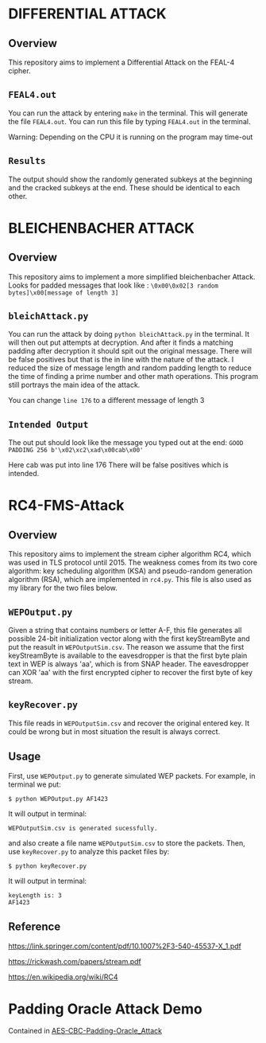 # DIFFERENTIAL ATTACK

## Overview
This repository aims to implement a Differential Attack on the FEAL-4 cipher.

## `FEAL4.out`
You can run the attack by entering `make` in the terminal.
This will generate the file `FEAL4.out`.
You can run this file by typing `FEAL4.out` in the terminal.

Warning: Depending on the CPU it is running on the program may time-out

## `Results`
The output should show the randomly generated subkeys at the beginning and the cracked subkeys at the end.
These should be identical to each other.

# BLEICHENBACHER ATTACK

## Overview
This repository aims to implement a more simplified bleichenbacher Attack.
Looks for padded messages that look like :
`\0x00\0x02[3 random bytes]\x00[message of length 3]`

## `bleichAttack.py`
You can run the attack by doing `python bleichAttack.py` in the terminal.
It will then out put attempts at decryption. And after it finds a matching padding
after decryption it should spit out the original message. There will be false positives
but that is the in line with the nature of the attack. I reduced the size of message length and random padding length to reduce the time of finding a prime number and other math operations. This program still portrays the main idea of the attack.

You can change `line 176` to a different message of length 3

## `Intended Output`
The out put should look like the message you typed out at the end:
`GOOD PADDING
256
b'\x02\xc2\xad\x00cab\x00'`

Here cab was put into line 176
There will be false positives which is intended.

# RC4-FMS-Attack

## Overview
This repository aims to implement the stream cipher algorithm RC4,
which was used in TLS protocol until 2015.
The weakness comes from its two core algorithm:
key scheduling algorithm (KSA) and pseudo-random generation algorithm (RSA),
which are implemented in `rc4.py`. This file is also used as my library for the
two files below.

## `WEPOutput.py`
Given a string that contains numbers or letter A-F, this file generates all
possible 24-bit initialization vector along with the first keyStreamByte and put
the reasult in `WEPOutputSim.csv`. The reason we assume that the first
keyStreamByte is available to the eavesdropper is that the first byte plain text
in WEP is always 'aa', which is from SNAP header. The eavesdropper can XOR 'aa'
with the first encrypted cipher to recover the first byte of key stream.

## `keyRecover.py`
This file reads in `WEPOutputSim.csv` and recover the original entered key. It
could be wrong but in most situation the result is always correct.

## Usage
First, use `WEPOutput.py` to generate simulated WEP packets. For example,
in terminal we put:
```
$ python WEPOutput.py AF1423
```
It will output in terminal:
```
WEPOutputSim.csv is generated sucessfully.
```
and also create a file name `WEPOutputSim.csv` to store the packets.
Then, use `keyRecover.py` to analyze this packet files by:
```
$ python keyRecover.py
```
It will output in terminal:
```
keyLength is: 3
AF1423
```

## Reference
https://link.springer.com/content/pdf/10.1007%2F3-540-45537-X_1.pdf

https://rickwash.com/papers/stream.pdf

https://en.wikipedia.org/wiki/RC4

# Padding Oracle Attack Demo
Contained in [AES-CBC-Padding-Oracle_Attack](../master/AES-CBC-Padding-Oracle_Attack/README.md)
